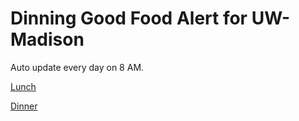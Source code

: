 # Dinning Good Food Alert for UW-Madison

Auto update every day on 8 AM.


[Lunch](lunch.md)

[Dinner](Dinner.md)

